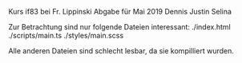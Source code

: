Kurs if83 bei Fr. Lippinski
Abgabe für Mai 2019
Dennis Justin Selina

Zur Betrachtung sind nur folgende Dateien interessant:
./index.html
./scripts/main.ts
./styles/main.scss

Alle anderen Dateien sind schlecht lesbar, da sie kompilliert wurden.

